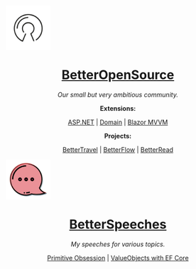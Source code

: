 <p align="center" style="width: 50%; margin:0 left;text-align: left;">
    <img width="100px" src="https://raw.githubusercontent.com/better-open-source/better-open-source/main/icon.png" align="center" />
    <a href="https://github.com/better-open-source"><h1 align="center">BetterOpenSource</h1></a>
    <p align="center"><i>Our small but very ambitious community.</i></p>
    <p align="center"><b>Extensions:</b></p>
    <p align="center">
        <a href="https://github.com/better-open-source/better-extensions-aspnet">ASP.NET</a> |
        <a href="https://github.com/better-open-source/better-extensions-domain">Domain</a> |
        <a href="https://github.com/better-open-source/better-extensions-blazormvvm">Blazor MVVM</a>
    </p>
    <p align="center"><b>Projects:</b></p>
    <p align="center">
        <a href="https://github.com/better-open-source/better-travel">BetterTravel</a> |
        <a href="https://github.com/better-open-source/better-flow">BetterFlow</a> |
        <a href="https://github.com/better-open-source/better-read">BetterRead</a>
    </p>
</p>

<p align="center" style="width: 50%; margin:0 left;text-align: left;">
    <img width="100px" src="https://raw.githubusercontent.com/better-speeches/better-speeches/main/icon.png" align="center" />
    <a href="https://github.com/better-speeches"><h1 align="center">BetterSpeeches</h1></a>
    <p align="center"><i>My speeches for various topics.</i></p>
    <p align="center">
        <a href="https://github.com/better-speaches/varyence-primitive-obsession">Primitive Obsession</a> |
        <a href="https://github.com/better-speaches/varyence-value-objects">ValueObjects with EF Core</a>
    </p>
</p>
